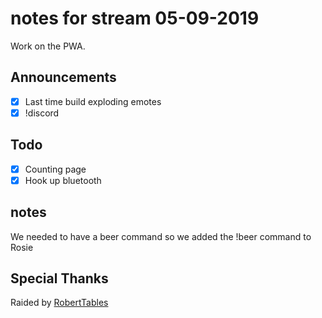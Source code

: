 # notes for stream 05-09-2019

Work on the PWA.

## Announcements

- [X] Last time build exploding emotes
- [X] !discord

## Todo

- [X] Counting page
- [X] Hook up bluetooth

## notes

We needed to have a beer command so we added the !beer command to Rosie

## Special Thanks

Raided by [RobertTables](https://twitch.tv/RobertTables)
